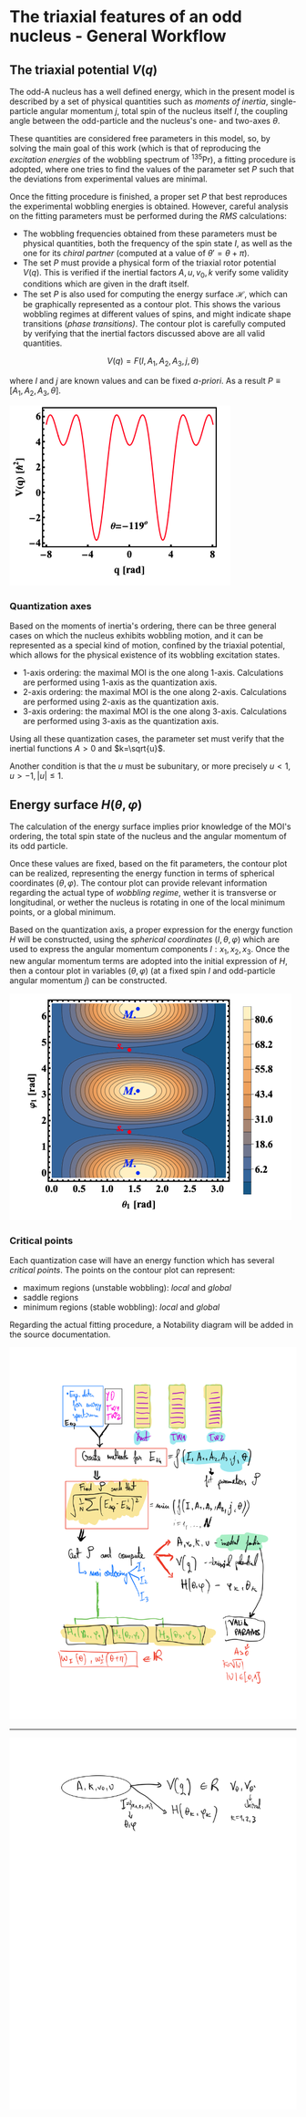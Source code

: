 # The triaxial features of an odd nucleus -  General Workflow 

## The triaxial potential $V(q)$

The odd-A nucleus has a well defined energy, which in the present model is described by a set of physical quantities such as *moments of inertia*, single-particle angular momentum $j$, total spin of the nucleus itself $I$, the coupling angle between the odd-particle and the nucleus's one- and two-axes $\theta$.

These quantities are considered free parameters in this model, so, by solving the main goal of this work (which is that of reproducing the *excitation energies* of the wobbling spectrum of $^{135}$Pr), a fitting procedure is adopted, where one tries to find the values of the parameter set $P$ such that the deviations from experimental values are minimal.

Once the fitting procedure is finished, a proper set $P$ that best reproduces the experimental wobbling energies is obtained. However, careful analysis on the fitting parameters must be performed during the $RMS$ calculations:

* The wobbling frequencies obtained from these parameters must be physical quantities, both the frequency of the spin state $I$, as well as the one for its *chiral partner* (computed at a value of $\theta'=\theta+\pi$).
* The set $P$ must provide a physical form of the triaxial rotor potential $V(q)$. This is verified if the inertial factors $A,u,v_0,k$ verify some validity conditions which are given in the draft itself.
* The set $P$ is also used for computing the energy surface $\mathcal{H}$, which can be graphically represented as a contour plot. This shows the various wobbling regimes at different values of spins, and might indicate shape transitions (*phase transitions)*. The contour plot is carefully computed by verifying that the inertial factors discussed above are all valid quantities.

$$V(q)=F(I,A_1,A_2,A_3,j,\theta)$$

where $I$ and $j$ are known values and can be fixed *a-priori*. As a result $P\equiv[A_1,A_2,A_3,\theta]$.

![](./reports/images/2020-08-03-07-07-34.png)

### Quantization axes

Based on the moments of inertia's ordering, there can be three general cases on which the nucleus exhibits wobbling motion, and it can be represented as a special kind of motion, confined by the triaxial potential, which allows for the physical existence of its wobbling excitation states.

* 1-axis ordering: the maximal MOI is the one along 1-axis. Calculations are performed using 1-axis as the quantization axis.
* 2-axis ordering: the maximal MOI is the one along 2-axis. Calculations are performed using 2-axis as the quantization axis.
* 3-axis ordering: the maximal MOI is the one along 3-axis. Calculations are performed using 3-axis as the quantization axis.

Using all these quantization cases, the parameter set must verify that the inertial functions $A>0$ and $k=\sqrt{u}$.

Another condition is that the $u$ must be subunitary, or more precisely $u<1,u>-1,|u|\leq 1$.

## Energy surface $H(\theta,\varphi)$

The calculation of the energy surface implies prior knowledge of the MOI's ordering, the total spin state of the nucleus and the angular momentum of its odd particle.

Once these values are fixed, based on the fit parameters, the contour plot can be realized, representing the energy function in terms of spherical coordinates $(\theta,\varphi)$. The contour plot can provide relevant information regarding the actual type of *wobbling regime*, wether it is transverse or longitudinal, or wether the nucleus is rotating in one of the local minimum points, or a global minimum.

Based on the quantization axis, a proper expression for the energy function $H$ will be constructed, using the *spherical coordinates* $(I,\theta,\varphi)$ which are used to express the angular momentum components $I:x_1,x_2,x_3$. Once the new angular momentum terms are adopted into the initial expression of $H$, then a contour plot in variables $(\theta,\varphi)$ (at a fixed spin $I$ and odd-particle angular momentum $j$) can be constructed.

![](./reports/images/2020-08-03-07-07-12.png)

### Critical points

Each quantization case will have an energy function which has several *critical points*. The points on the contour plot can represent:

* maximum regions (unstable wobbling): *local* and *global*
* saddle regions 
* minimum regions (stable wobbling): *local* and *global*

Regarding the actual fitting procedure, a Notability diagram will be added in the source documentation. 

![](reports/images/july_2020_plots/Page1.jpeg)

___

![](reports/images/july_2020_plots/Page2.jpeg)